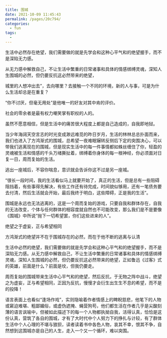 ```yaml
---
title: 围城
date: 2021-10-09 11:45:43
permalink: /pages/20c794/
categories:
  - fun
tags:
  - 
---
```





生活中必然存在绝望，我们需要做的就是先学会和这种心平气和的绝望握手，而不是深陷无力感。

从无力感中解救自己，不让生活中繁重的日常诸事和具体的情感绑缚灵魂，深知人生围城的必然，但仍要反抗这必然带来的绝望，

城里的人想冲出去”，去向哪里？去接触一个不同的环境，新的人与事，可是为什么生活却总是在重复？

“你不讨厌，但毫无用处”是他唯一的好友对其中肯的评价。

社会的零余者是最有权力嘲笑掌有职权的人的。

虽然不愿意相信，但是生活中的痛苦很大程度上都是自己造成的，自我即地狱。

当少年海阔天空言志的时光变成渺远难觅的昨日岁月，生活的林林总总扑面而来，我们也进入了方鸿渐式的围城，总希望一夜难眠辗转反侧后下定的突围决心，可以带我们逃离现在的围城，但是现实生活中的每一件事情都如蛛丝缠住了你，轻盈的灵魂被生活和情感的千头万绪撕扯着，绑缚着你身体的每一根神经，你必须面对日复一日，周而复始的生活。

逃出一座城后，不容你喘息，意识就会告诉你这不过是另一座城。

“很长一段时间，我的生活看似马上就要开始了，真正的生活，但是总有一些阻碍阻挡着，有些事得先解决，有些工作还有待完成，时间貌似够用，还有一笔债务要去付清，然后生活就会开始，最后我终于明白，这些障碍，正是我的生活”。

围城是永远也无法逃离的，这是一个周而复始的游戏，只要自我和群体存在，自我的无法改变，个体与任何群体的相容度就自然也不可能改变，那么我们是不是要像《围城》中所说“抛下一切希望罢，你们这些进来的人”。

绝望之于虚妄，正与希望相同

方鸿渐式的绝望并不在于围城存在的必然，而在于他不断的逃离与认清

生活中必然的绝望，我们需要做的就是先学会和这种心平气和的绝望握手，而不是深陷无力感。从无力感中解救自己，不让生活中繁重的日常诸事和具体的情感绑缚灵魂，深知人生围城的必然，但仍要反抗这必然带来的绝望，正如鲁迅《过客》式的英雄，前面是什么？前面是坟，但我仍要走。

周而复始的围城带来生活中心平气和的绝望，然后反抗，于无物之阵中战斗，绝望之为虚妄，正与希望相同，正因为反抗，慢慢才会衍生出生生不息的希望，而不是的投降！

语言表面上也看似“逢场作戏”，实则隐喻着作者情感上的睥睨慈悲，他笔下的人物或窘迫难堪、粗鄙媚俗，或虚伪遮掩、蝇营狗苟，他们都生活在作者几乎是尖酸刻薄的语言讽喻中，但被如此描述下的每一个人物都执拗自我，活得认真，恰恰是这份认真，营筑了各自的围城，才有了大时代中个人努力下的挣扎与计较，有了群体生活中个人心理的不堪与狼狈，读者读着书中各色人物，哀其不幸，恨其不争，自然想到这围城亦是自己的人生，走入一个又一个循环，难以突围。

 